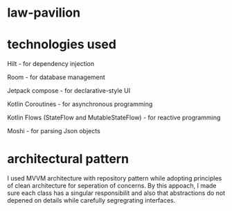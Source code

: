 # law-pavilion


# technologies used
Hilt - for dependency injection

Room - for database management

Jetpack compose - for declarative-style UI

Kotlin Coroutines - for asynchronous programming

Kotlin Flows (StateFlow and MutableStateFlow) - for reactive programming 

Moshi - for parsing Json objects

# architectural pattern
I used MVVM architecture with repository pattern while adopting principles of clean architecture for seperation of concerns. By this appoach, I made sure each class has a singular responsibilit and also that abstractions do not depened on details while carefully segregrating interfaces. 

